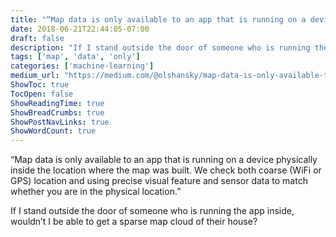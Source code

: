 ```yaml
---
title: "“Map data is only available to an app that is running on a device physically inside the location…"
date: 2018-06-21T22:44:05-07:00
draft: false
description: "If I stand outside the door of someone who is running the app inside, wouldn’t I be able to get a sparse map cloud of their house?"
tags: ['map', 'data', 'only']
categories: ['machine-learning']
medium_url: "https://medium.com/@olshansky/map-data-is-only-available-to-an-app-that-is-running-on-a-device-physically-inside-the-location-a7d0c73899c7"
ShowToc: true
TocOpen: false
ShowReadingTime: true
ShowBreadCrumbs: true
ShowPostNavLinks: true
ShowWordCount: true
---
```


“Map data is only available to an app that is running on a device physically inside the location where the map was built. We check both coarse (WiFi or GPS) location and using precise visual feature and sensor data to match whether you are in the physical location.”

If I stand outside the door of someone who is running the app inside, wouldn’t I be able to get a sparse map cloud of their house?